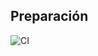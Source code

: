 ## Preparación ##

![CI](https://github.com/<usuario>/<repo>/actions/workflows/ci.yml/badge.svg)



